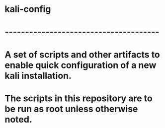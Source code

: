 # kali-config
# --------------------------------------
# A set of scripts and other artifacts to enable quick configuration of a new kali installation.
# The scripts in this repository are to be run as root unless otherwise noted.
